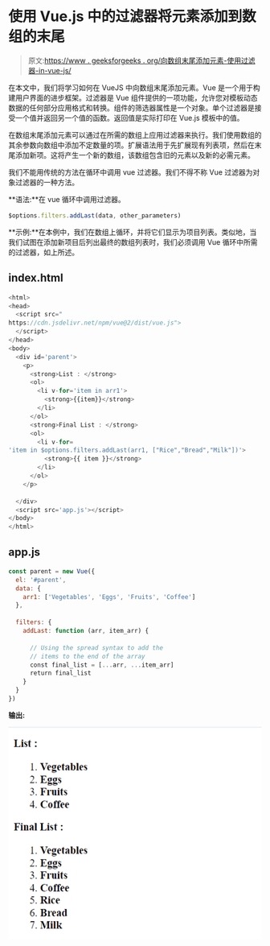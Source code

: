 # 使用 Vue.js 中的过滤器将元素添加到数组的末尾

> 原文:[https://www . geeksforgeeks . org/向数组末尾添加元素-使用过滤器-in-vue-js/](https://www.geeksforgeeks.org/adding-elements-to-the-end-of-the-array-using-filters-in-vue-js/)

在本文中，我们将学习如何在 VueJS 中向数组末尾添加元素。Vue 是一个用于构建用户界面的进步框架。过滤器是 Vue 组件提供的一项功能，允许您对模板动态数据的任何部分应用格式和转换。组件的筛选器属性是一个对象。单个过滤器是接受一个值并返回另一个值的函数。返回值是实际打印在 Vue.js 模板中的值。

在数组末尾添加元素可以通过在所需的数组上应用过滤器来执行。我们使用数组的其余参数向数组中添加不定数量的项。扩展语法用于先扩展现有列表项，然后在末尾添加新项。这将产生一个新的数组，该数组包含旧的元素以及新的必需元素。

我们不能用传统的方法在循环中调用 vue 过滤器。我们不得不称 Vue 过滤器为对象过滤器的一种方法。

**语法:**在 vue 循环中调用过滤器。

```js
$options.filters.addLast(data, other_parameters)
```

**示例:**在本例中，我们在数组上循环，并将它们显示为项目列表。类似地，当我们试图在添加新项目后列出最终的数组列表时，我们必须调用 Vue 循环中所需的过滤器，如上所述。

## index.html

```js
<html>
<head>
  <script src="
https://cdn.jsdelivr.net/npm/vue@2/dist/vue.js">
  </script>
</head>
<body>
  <div id='parent'>
    <p>
      <strong>List : </strong>
      <ol>
        <li v-for='item in arr1'>
          <strong>{{item}}</strong>
        </li>
      </ol>
      <strong>Final List : </strong>
      <ol>
        <li v-for=
'item in $options.filters.addLast(arr1, ["Rice","Bread","Milk"])'>
          <strong>{{ item }}</strong>
        </li>
      </ol>
    </p>

  </div>
  <script src='app.js'></script>
</body>
</html>
```

## app.js

```js
const parent = new Vue({
  el: '#parent',
  data: {
    arr1: ['Vegetables', 'Eggs', 'Fruits', 'Coffee']
  },

  filters: {
    addLast: function (arr, item_arr) {

      // Using the spread syntax to add the
      // items to the end of the array
      const final_list = [...arr, ...item_arr]
      return final_list
    }
  }
})
```

**输出:**

![](img/8a3b1ffbcc5959f1c936916a3941d1e4.png)